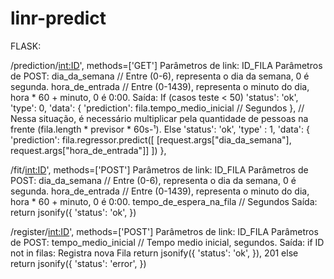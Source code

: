 # linr-predict

FLASK:

/prediction/<int:ID>', methods=['GET']
Parâmetros de link: 
  ID_FILA
Parâmetros de POST: 
  dia_da_semana           // Entre (0-6), representa o dia da semana, 0 é segunda.
  hora_de_entrada         // Entre (0-1439), representa o minuto do dia, hora * 60 + minuto, 0 é 0:00.
Saída:
  If (casos teste < 50)
      'status': 'ok',
	    'type': 0,
      'data': {
          'prediction': fila.tempo_medio_inicial // Segundos
      },
      // Nessa situação, é necessário multiplicar pela quantidade de pessoas na frente (fila.length * previsor * 60s-¹).
  Else
      'status': 'ok',
	    'type' : 1,
      'data': {
          'prediction': fila.regressor.predict([
              [request.args["dia_da_semana"], request.args["hora_de_entrada"]]
          ])
      },


/fit/<int:ID>', methods=['POST']
Parâmetros de link: 
  ID_FILA
Parâmetros de POST: 
  dia_da_semana           // Entre (0-6), representa o dia da semana, 0 é segunda.
  hora_de_entrada         // Entre (0-1439), representa o minuto do dia, hora * 60 + minuto, 0 é 0:00.
  tempo_de_espera_na_fila // Segundos
Saída:
    return jsonify({
        'status': 'ok',
    })
    
    
/register/<int:ID>', methods=['POST']
Parâmetros de link: 
  ID_FILA
Parâmetros de POST: 
  tempo_medio_inicial // Tempo medio inicial, segundos.
Saída:
    if ID not in filas:
        Registra nova Fila
        return jsonify({
            'status': 'ok',
        }), 201
    else    
        return jsonify({
            'status': 'error',
        })   
